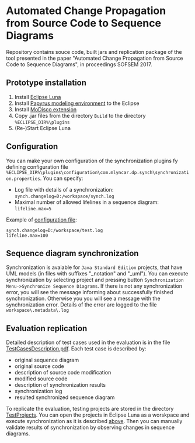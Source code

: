 # Automated Change Propagation from Source Code to Sequence Diagrams

Repository contains souce code, built jars and replication package of the tool presented in the paper "Automated Change Propagation from Source Code to Sequence Diagrams", in proceedings SOFSEM 2017.

## Prototype installation

1. Install [Eclipse Luna](http://www.eclipse.org/luna/)
2. Install [Papyrus modeling environment](http://www.eclipse.org/papyrus/download.html) to the Eclipse
3. Install [MoDisco extension](http://wiki.eclipse.org/MoDisco/Installation)
4. Copy .jar files from the directory `Build` to the directory `%ECLIPSE_DIR%\plugins`
5. (Re-)Start Eclipse Luna

## Configuration

You can make your own configuration of the synchronization plugins fy defining configuration file `%ECLIPSE_DIR%\plugins\configuration\com.mlyncar.dp.synch\synchronization.properties`. You can specify:

* Log file with details of a synchronization: `synch.changelog=D:/workspace/synch.log`
* Maximal number of allowed lifelines in a sequence diagram: `lifeline.max=5`

Example of [configuration file](https://github.com/rastocny/SOFSEM_SeqDiag_ChangeProp/blob/master/com.mlyncar.dp.synch/resources/synchronization.properties):

```
synch.changelog=D:/workspace/test.log
lifeline.max=100
```

## Sequence diagram synchronization

Synchronization is avaiable for `Java Standard Edition` projects, that have UML models (in files with suffixes "_notation" and "_uml"). You can execute synchronization by selecting project and pressing button `Synchronization Menu->Synchronize Sequence Diagrams`. If there is not any synchronization error, you will see the message informing about successfully finished synchronization. Otherwise you you will see a message with the synchronization error. Details of the error are logged to the file `workspace\.metadata\.log`

## Evaluation replication

Detailed description of test cases used in the evaluation is in the file [TestCasesDescription.pdf](https://github.com/rastocny/SOFSEM_SeqDiag_ChangeProp/blob/master/ReplicationPackage/TestCasesDescription.pdf). Each test case is described by:

* original sequence diagram
* original source code
* description of source code modification
* modified source code
* description of synchronization results
* synchronization log
* resulted synchronized sequence diagram

To replicate the evaluation, testing projects are stored in the directory [TestProjects](https://github.com/rastocny/SOFSEM_SeqDiag_ChangeProp/ReplicationPackage/TestProjects). You can open the projects in Eclipse Luna as a worskpace and execute synchronization as it is described [above](#sequence-diagram-synchronization). Then you can manually validate results of synchronization by observing changes in sequence diagrams.
